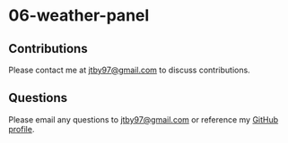 # 06-weather-panel

## Contributions
Please contact me at <jtby97@gmail.com> to discuss contributions.

## Questions
Please email any questions to <jtby97@gmail.com> or reference my [GitHub profile](https://github.com/Malletmania).